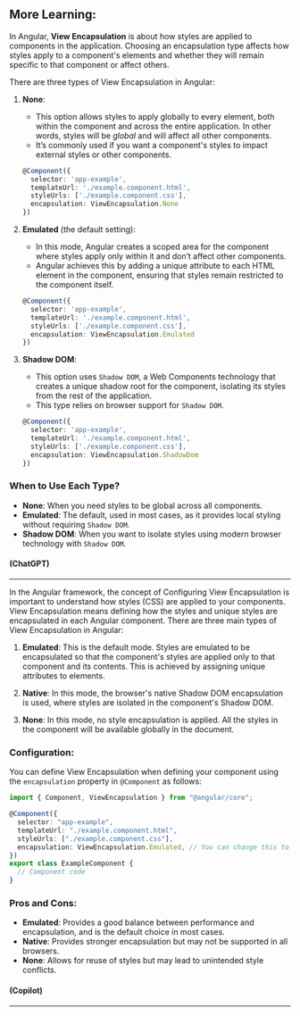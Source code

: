## More Learning:

In Angular, **View Encapsulation** is about how styles are applied to components in the application. Choosing an encapsulation type affects how styles apply to a component's elements and whether they will remain specific to that component or affect others.

There are three types of View Encapsulation in Angular:

1. **None**:

   - This option allows styles to apply globally to every element, both within the component and across the entire application. In other words, styles will be _global_ and will affect all other components.
   - It’s commonly used if you want a component's styles to impact external styles or other components.

   ```typescript
   @Component({
     selector: 'app-example',
     templateUrl: './example.component.html',
     styleUrls: ['./example.component.css'],
     encapsulation: ViewEncapsulation.None
   })
   ```

2. **Emulated** (the default setting):

   - In this mode, Angular creates a scoped area for the component where styles apply only within it and don’t affect other components.
   - Angular achieves this by adding a unique attribute to each HTML element in the component, ensuring that styles remain restricted to the component itself.

   ```typescript
   @Component({
     selector: 'app-example',
     templateUrl: './example.component.html',
     styleUrls: ['./example.component.css'],
     encapsulation: ViewEncapsulation.Emulated
   })
   ```

3. **Shadow DOM**:

   - This option uses `Shadow DOM`, a Web Components technology that creates a unique shadow root for the component, isolating its styles from the rest of the application.
   - This type relies on browser support for `Shadow DOM`.

   ```typescript
   @Component({
     selector: 'app-example',
     templateUrl: './example.component.html',
     styleUrls: ['./example.component.css'],
     encapsulation: ViewEncapsulation.ShadowDom
   })
   ```

### When to Use Each Type?

- **None**: When you need styles to be global across all components.
- **Emulated**: The default, used in most cases, as it provides local styling without requiring `Shadow DOM`.
- **Shadow DOM**: When you want to isolate styles using modern browser technology with `Shadow DOM`.

#### (ChatGPT)

---

In the Angular framework, the concept of Configuring View Encapsulation is important to understand how styles (CSS) are applied to your components. View Encapsulation means defining how the styles and unique styles are encapsulated in each Angular component. There are three main types of View Encapsulation in Angular:

1. **Emulated**: This is the default mode. Styles are emulated to be encapsulated so that the component's styles are applied only to that component and its contents. This is achieved by assigning unique attributes to elements.

2. **Native**: In this mode, the browser's native Shadow DOM encapsulation is used, where styles are isolated in the component's Shadow DOM.

3. **None**: In this mode, no style encapsulation is applied. All the styles in the component will be available globally in the document.

### Configuration:

You can define View Encapsulation when defining your component using the `encapsulation` property in `@Component` as follows:

```typescript
import { Component, ViewEncapsulation } from "@angular/core";

@Component({
  selector: "app-example",
  templateUrl: "./example.component.html",
  styleUrls: ["./example.component.css"],
  encapsulation: ViewEncapsulation.Emulated, // You can change this to ViewEncapsulation.Native or ViewEncapsulation.None
})
export class ExampleComponent {
  // Component code
}
```

### Pros and Cons:

- **Emulated**: Provides a good balance between performance and encapsulation, and is the default choice in most cases.
- **Native**: Provides stronger encapsulation but may not be supported in all browsers.
- **None**: Allows for reuse of styles but may lead to unintended style conflicts.

#### (Copilot)

---
